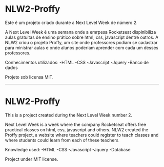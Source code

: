 # NLW2-Proffy

Este é um projeto criado durante a Next Level Week de número 2.

A Next Level Week é uma semana onde a emrpesa Rocketseat dispinibiliza aulas gratuitas de ensino prático sobre html, css, javascript dentre outros. A NLW2 criou o projeto Proffy, um site onde professores podiam se cadastrar para ministrar aulas e onde alunos poderiam aprender com cada um desses professores.

Conhecimentos utilizados:
-HTML
-CSS
-Javascript
-Jquery
-Banco de dados

Projeto sob licensa MIT. 

---------------------------------------------------------------------------------------------------------------------------------------------------------------------------------

# NLW2-Proffy

This is a project created during the Next Level Week number 2.

Next Level Week is a week where the company Rocketseat offers free practical classes on html, css, javascript and others. NLW2 created the Proffy project, a website where teachers could register to teach classes and where students could learn from each of these teachers.

Knowledge used:
-HTML
-CSS
-Javascript
-Jquery
-Database

Project under MIT license.

